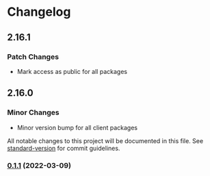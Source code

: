 # Changelog

## 2.16.1

### Patch Changes

- Mark access as public for all packages

## 2.16.0

### Minor Changes

- Minor version bump for all client packages

All notable changes to this project will be documented in this file. See [standard-version](https://github.com/conventional-changelog/standard-version) for commit guidelines.

### [0.1.1](https://github.com/epilot-dev/sdk-js/compare/v1.0.0...v0.1.1) (2022-03-09)
